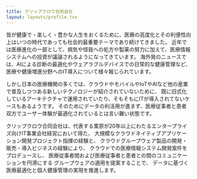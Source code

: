 ```yaml
---
title: クリップクロウ合同会社
layout: layouts/profile.tsx
---
```


皆が健康で・楽しく・豊かな人生をおくるために、医療の高度化とその利便性向上はいつの時代であっても社会的最重要テーマであり続けてきました。
近年では医療進化の一部として、病気や怪我への処方や製薬の努力に加えて、医療情報システムへの投資が議論されるようになってきています。
海外発のニュースでは、AIによる診断の最適化やウェアラブルデバイスでの日常的な健康管理など、医療や健康増進分野へのIT導入について様々報じられています。

しかし日本の医療機関の多くでは、クラウドやモバイルやIoTやAIなど他の産業で普及しつつある新しいテクノロジーが紹介されていないために、
既に旧式化しているアーキテクチャで運用されていたり、そもそもにITが導入されてないケースもあるようです。
そのためにデータの利活用が進まず、医療従事者と患者双方でユーザー体験が最適化されているとは言い難い状態です。

クリップクロウ合同会社は、代表する栗原が20年以上にわたるエンタープライズ向けIT事業会社経営において得た、
大規模なクラウドネイティブアプリケーション開発プロジェクト指揮の経験と、
クラウドグループウェア製品の開発・販売・導入ビジネスの経験により、
クラウドでの医療情報システム開発案件をプロデュースし、
医療従事者間および医療従事者と患者との間のコミュニケーションを円滑にする
グループウェアの適用を提案することで、
データに基づく医療最適化と個人健康管理の実現を推進します。
